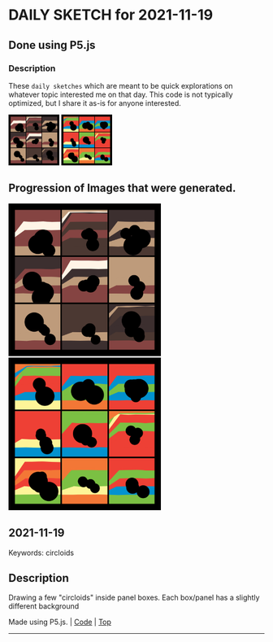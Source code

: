 # DAILY SKETCH for 2021-11-19

## Done using P5.js

### Description

These `daily sketches` which are meant to be quick explorations     on whatever topic interested me on that day. This code is not typically optimized, but I share it as-is     for anyone interested.

<img src = 'images/keep_2021-11-19-22-19-26.png' width = '100'> <img src = 'images/keep_2021-11-19-22-23-23.png' width = '100'> 

## Progression of Images that were generated.

<img src = 'images/keep_2021-11-19-22-19-26.png' width = '300'> 
<img src = 'images/keep_2021-11-19-22-23-23.png' width = '300'> 




## 2021-11-19
Keywords: circloids
 

## Description 

 Drawing a few "circloids" inside panel boxes. Each box/panel has a slightly different background
 

Made using P5.js. | [Code](2021/2021-11-19/) | [Top](#daily-sketches) 

-----

